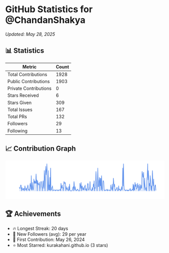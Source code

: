 # GitHub Statistics for @ChandanShakya
*Updated: May 28, 2025*

## 📊 Statistics
| Metric | Count |
|--------|--------|
| Total Contributions | 1928 |
| Public Contributions | 1903 |
| Private Contributions | 0 |
| Stars Received | 6 |
| Stars Given | 309 |
| Total Issues | 167 |
| Total PRs | 132 |
| Followers | 29 |
| Following | 13 |

## 📈 Contribution Graph

![Contribution Graph](./contribution_graph.png)

## 🏆 Achievements

- 🔥 Longest Streak: 20 days
- 👥 New Followers (avg): 29 per year
- 📅 First Contribution: May 26, 2024
- ⭐ Most Starred: kurakahani.github.io (3 stars)
